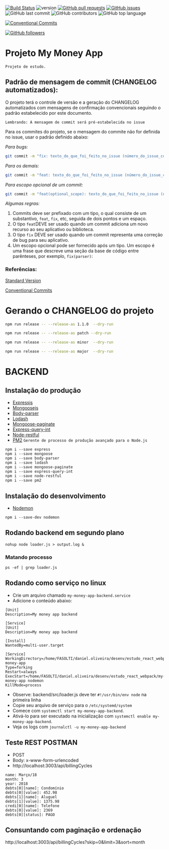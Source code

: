 [![Build Status](https://travis-ci.org/danielso2007/my-money-app.svg?branch=master)](https://travis-ci.org/danielso2007/my-money-app)
![version](https://img.shields.io/badge/version-0.1.0-blue.svg)
[![GitHub pull requests](https://img.shields.io/github/issues-pr-raw/danielso2007/my-money-app.svg)](https://github.com/danielso2007/my-money-app/pulls)
[![GitHub issues](https://img.shields.io/github/issues/danielso2007/my-money-app.svg)](https://github.com/danielso2007/my-money-app/issues?q=is%3Aopen+is%3Aissue)
![GitHub last commit](https://img.shields.io/github/last-commit/danielso2007/my-money-app.svg)
![GitHub contributors](https://img.shields.io/github/contributors/danielso2007/my-money-app.svg)
![GitHub top language](https://img.shields.io/github/languages/top/danielso2007/my-money-app.svg)

[![Conventional Commits](https://img.shields.io/badge/Conventional%20Commits-1.0.0-yellow.svg)](https://conventionalcommits.org)

[![GitHub followers](https://img.shields.io/github/followers/danielso2007.svg?label=Follow&style=social)](https://github.com/danielso2007?tab=followers)

# Projeto My Money App

    Projeto de estudo.

## Padrão de mensagem de commit (CHANGELOG automatizados):

O projeto terá o controle de versão e a geração do CHANGELOG automatizados com mensagens de confirmação  convencionais seguindo o padrão estabelecido por este documento.

`Lembrando: A mensagem de commit será pré-estabelecida no issue`

Para os commites do projeto, se o mensagem do commite não for definida no issue, usar o padrão definido abaixo:

_Para bugs:_

```sh
git commit -m "fix: texto_do_que_foi_feito_no_issue (número_do_issue_com_#)"
```

_Para os demais:_

```sh
git commit -m "feat: texto_do_que_foi_feito_no_issue (número_do_issue_com_#)"
```

_Para escopo opcional de um commit:_

```sh
git commit -m "feat(optional_scope): texto_do_que_foi_feito_no_issue (número_do_issue_com_#)"
```

_Algumas regras:_

1. Commits deve ser prefixado com um tipo, o qual consiste de um substantivo, `feat`, `fix`, etc, seguida de dois pontos e um espaço.
2. O tipo `feat`DEVE ser usado quando um commit adiciona um novo recurso ao seu aplicativo ou biblioteca.
3. O tipo `fix` DEVE ser usado quando um commit representa uma correção de bug para seu aplicativo.
4. Um escopo opcional pode ser fornecido após um tipo. Um escopo é uma frase que descreve uma seção da base de código entre parênteses, por exemplo, `fix(parser)`:

### Referências:
[Standard Version](https://github.com/conventional-changelog/standard-version/blob/master/README.md)

[Conventional Commits](https://www.conventionalcommits.org/en/v1.0.0-beta.2/)

# Gerando o CHANGELOG do projeto

```sh
npm run release -- --release-as 1.1.0  --dry-run

npm run release -- --release-as patch --dry-run

npm run release -- --release-as minor  --dry-run

npm run release -- --release-as major  --dry-run
```

# BACKEND

## Instalação do produção

- [Expressjs](https://expressjs.com/pt-br/)
- [Mongoosejs](https://mongoosejs.com/)
- [Body-parser](https://www.npmjs.com/package/body-parser)
- [Lodash](https://lodash.com/)
- [Mongoose-paginate](https://github.com/edwardhotchkiss/mongoose-paginate)
- [Express-query-int](https://www.npmjs.com/package/express-query-int)
- [Node-restful](https://github.com/baugarten/node-restful)
- [PM2](http://pm2.keymetrics.io/) `Gerente de processo de produção avançado para o Node.js`

```shell
npm i --save express
npm i --save mongoose
npm i --save body-parser
npm i --save lodash
npm i --save mongoose-paginate
npm i --save express-query-int
npm i --save node-restful
npm i --save pm2
```

## Instalação do desenvolvimento

- [Nodemon](https://nodemon.io/)

```shell
npm i --save-dev nodemon
```

## Rodando backend em segundo plano

```shell
nohup node loader.js > output.log &
```
### Matando processo

```shell
ps -ef | grep loader.js
```

## Rodando como serviço no linux

- Crie um arquivo chamado `my-money-app-backend.service`
- Adicione o conteúdo abaixo:
```shell
[Unit]
Description=My money app backend

[Service]
[Unit]
Description=My money app backend

[Install]
WantedBy=multi-user.target

[Service]
WorkingDirectory=/home/FASOLTI/daniel.oliveira/desenv/estudo_react_webpack/my-money-app
Type=forking
Restart=always
ExecStart=/home/FASOLTI/daniel.oliveira/desenv/estudo_react_webpack/my-money-app nodemon
KillMode=process
```
- Observe: backend/src/loader.js deve ter `#!/usr/bin/env node` na primeira linha
- Copie seu arquivo de serviço para o `/etc/systemd/system`
- Comece com `systemctl start my-money-app-backend`.
- Ativá-lo para ser executado na inicialização com `systemctl enable my-money-app-backend`.
- Veja os logs com `journalctl -u my-money-app-backend`

## Teste REST POSTMAN
- POST
- Body: x-www-form-urlencoded
- http://localhost:3003/api/billingCycles

```
name: Março/18
month: 3
year: 2018
debts[0][name]: Condomínio
debts[0][value]: 452.98
debts[1][name]: Aluguel
debts[1][value]: 1375.98
credi[0][name]: Telefone
debts[0][value]: 2369
debts[0][status]: PAGO
```

## Consuntando com paginação e ordenação

http://localhost:3003/api/billingCycles?skip=0&limit=3&sort=month

